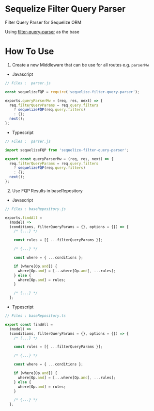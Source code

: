 # Sequelize Filter Query Parser

Filter Query Parser for Sequelize ORM

Using [filter-query-parser](https://github.com/VJD7/filter-query-parser/) as the base

# How To Use

1. Create a new Middleware that can be use for all routes e.g. `parserMw`

- Javascript

```js
// Files :  parser.js

const sequelizeFQP = require('sequelize-filter-query-parser');

exports.queryParserMw = (req, res, next) => {
  req.filterQueryParams = req.query.filters
    ? sequelizeFQP(req.query.filters)
    : {};
  next();
};
```

- Typescript

```ts
// Files :  parser.js

import sequelizeFQP from 'sequelize-filter-query-parser';

export const queryParserMw = (req, res, next) => {
  req.filterQueryParams = req.query.filters
    ? sequelizeFQP(req.query.filters)
    : {};
  next();
};
```

2. Use FQP Results in baseRepository

- Javascript

```js
// Files : baseRepository.js

exports.findAll =
  (model) =>
  (conditions, filterQueryParams = {}, options = {}) => {
    /* {...} */

    const rules = [{ ...filterQueryParams }];

    /* {...} */

    const where = { ...conditions };

    if (where[Op.and]) {
      where[Op.and] = [...where[Op.and], ...rules];
    } else {
      where[Op.and] = rules;
    }

    /* {...} */
  };
```

- Typescript

```ts
// Files : baseRepository.ts

export const findAll =
  (model) =>
  (conditions, filterQueryParams = {}, options = {}) => {
    /* {...} */

    const rules = [{ ...filterQueryParams }];

    /* {...} */

    const where = { ...conditions };

    if (where[Op.and]) {
      where[Op.and] = [...where[Op.and], ...rules];
    } else {
      where[Op.and] = rules;
    }

    /* {...} */
  };
```
